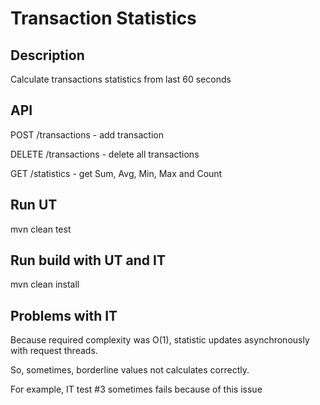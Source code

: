 
# Transaction Statistics

## Description

Calculate transactions statistics from last 60 seconds

## API

POST /transactions - add transaction

DELETE /transactions - delete all transactions

GET /statistics - get Sum, Avg, Min, Max and Count

## Run UT

mvn clean test

## Run build with UT and IT

mvn clean install


## Problems with IT

Because required complexity was O(1), statistic updates asynchronously with request threads.

So, sometimes, borderline values not calculates correctly.

For example, IT test #3 sometimes fails because of this issue
